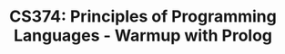 ---
layout: exercise
permalink: /Modules/Prolog/Warmup/Exercise
title: "CS374: Principles of Programming Languages - Warmup with Prolog"
language: "prolog"

info:
  points: 3
  instructions: "Run this prolog program."
  goals:
    - To write a Scheme statement
    
canvasasmtid: "181953"   
canvaspoints: 3
  
processor:  
  correctfeedback: "Correct!!" 
  incorrectfeedback: "Try again"
  submitformlink: false
  feedbackprocess: | 
    var pos = feedbackString.toString();
  correctcheck: |
    pos.toLowerCase().includes("true")
 
files:
  - filename: "first.pl"
    name: first
    ismain: false
    isreadonly: false
    isvisible: true
    code: | 
      take_before(cs173, cs374). 
      take_before(X, cs374).
      take_before(cs173, X).
      take_before(X, Y).
      
  - filename: "main.pl"
    ismain: true
    name: main
    isreadonly: true
    isvisible: true
    code: |
      % Enter facts
      assertz(course(cs173)).
      assertz(course(cs174)).
      assertz(course(cs374)).
      assertz(course(cs475)).

      % Prerequisite relationships
      assertz(prereq(cs174, cs173)).
      assertz(prereq(cs374, cs174)).

      % Base case for direct prerequisites: X must be taken before Y if X is a direct prerequisite for Y.
      assertz((take_before(X, Y) :- prereq(X, Y))).

      % Recursive case for transitive prerequisites: 
      % X must be taken before Y if there is a Z such that X is a prerequisite for Z, and Z is a prerequisite for Y.
      assertz((take_before(X, Y) :- prereq(X, Z), Z \= Y, take_before(Z, Y))).



---